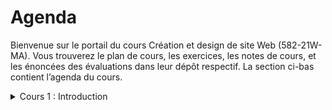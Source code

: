 # Agenda

Bienvenue sur le portail du cours Création et design de site Web (582-21W-MA). Vous trouverez le plan de cours, les exercices, les notes de cours, et les énoncées des évaluations dans leur dépôt respectif. La section ci-bas contient l’agenda du cours.

<details>
	<summary>Cours 1 : Introduction</summary>
	
	Pour le prochain cours :
	
	- Terminer l’exercice Cahier des charges
		
</details>